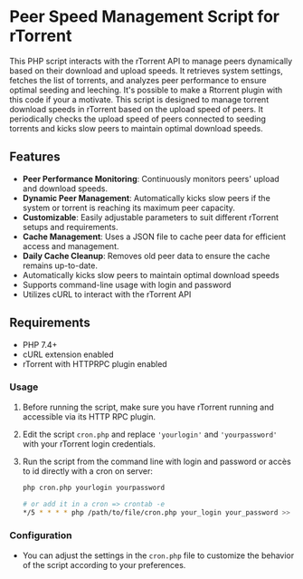 # Peer Speed Management Script for rTorrent

This PHP script interacts with the rTorrent API to manage peers dynamically based on their download and upload speeds. It retrieves system settings, fetches the list of torrents, and analyzes peer performance to ensure optimal seeding and leeching. It's possible to make a Rtorrent plugin with this code if your a motivate. This script is designed to manage torrent download speeds in rTorrent based on the upload speed of peers. It periodically checks the upload speed of peers connected to seeding torrents and kicks slow peers to maintain optimal download speeds.

## Features
- **Peer Performance Monitoring**: Continuously monitors peers' upload and download speeds.
- **Dynamic Peer Management**: Automatically kicks slow peers if the system or torrent is reaching its maximum peer capacity.
- **Customizable**: Easily adjustable parameters to suit different rTorrent setups and requirements.
- **Cache Management**: Uses a JSON file to cache peer data for efficient access and management.
- **Daily Cache Cleanup**: Removes old peer data to ensure the cache remains up-to-date.
- Automatically kicks slow peers to maintain optimal download speeds
- Supports command-line usage with login and password
- Utilizes cURL to interact with the rTorrent API

## Requirements
- PHP 7.4+
- cURL extension enabled
- rTorrent with HTTPRPC plugin enabled

### Usage

1. Before running the script, make sure you have rTorrent running and accessible via its HTTP RPC plugin.
2. Edit the script `cron.php` and replace `'yourlogin'` and `'yourpassword'` with your rTorrent login credentials.
3. Run the script from the command line with login and password or accès to id directly with a cron on server:

    ```bash
    php cron.php yourlogin yourpassword

    # or add it in a cron => crontab -e
    */5 * * * * php /path/to/file/cron.php your_login your_password >> /cron.log
    ```

### Configuration

- You can adjust the settings in the `cron.php` file to customize the behavior of the script according to your preferences.
